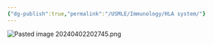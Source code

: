 ```yaml
---
{"dg-publish":true,"permalink":"/USMLE/Immunology/HLA system/"}
---
```



![Pasted image 20240402202745.png](/img/user/appendix/Pasted%20image%2020240402202745.png)
